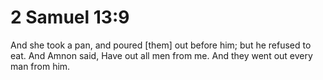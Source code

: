 # 2 Samuel 13:9

And she took a pan, and poured [them] out before him; but he refused to eat. And Amnon said, Have out all men from me. And they went out every man from him.